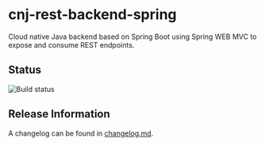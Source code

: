 # cnj-rest-backend-spring

Cloud native Java backend based on Spring Boot using Spring WEB MVC to expose and consume REST endpoints.

## Status

![Build status]()

## Release Information

A changelog can be found in [changelog.md](changelog.md).

